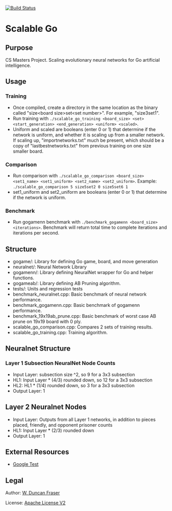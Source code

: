 [![Build Status](https://travis-ci.org/wduncanfraser/scalable_go.svg?branch=master)](https://travis-ci.org/wduncanfraser/scalable_go)

# Scalable Go
## Purpose
CS Masters Project. Scaling evolutionary neural networks for Go artificial intelligence.

## Usage
### Training
+   Once compiled, create a directory in the same location as the binary called "size\<board size\>set\<set number\>". For example, "size3set1".
+   Run training with `./scalable_go_training <board_size> <set> <start_generation> <end_generation> <uniform> <scaled>`.
+   Uniform and scaled are booleans (enter 0 or 1) that determine if the network is uniform, and whether it is scaling up from a smaller network. If scaling up, "importnetworks.txt" much be present, which should be a copy of "lastbestnetworks.txt" from previous training on one size smaller board.

### Comparison
+   Run comparison with `./scalable_go_comparison <board_size> <set1_name> <set1_uniform> <set2_name> <set2_uniform>`. Example: `./scalable_go_comparison 5 size5set2 0 size5set6 1`
+   set1_uniform and set2_uniform are booleans (enter 0 or 1) that determine if the network is uniform.

### Benchmark
+   Run gogamenn benchmark with `./benchmark_gogamenn <board_size> <iterations>`. Benchmark will return total time to complete iterations and iterations per second.

## Structure
+   gogame/: Library for defining Go game, board, and move generation
+   neuralnet/: Neural Network Library
+   gogamenn/: Library defining NeuralNet wrapper for Go and helper functions.
+   gogameab/: Library defining AB Pruning algorithm.
+   tests/: Units and regression tests
+   benchmark_neuralnet.cpp: Basic benchmark of neural network performance.
+   benchmark_gogamenn.cpp: Basic benchmark of gogamenn performance.
+   benchmark_19x19ab_prune.cpp: Basic benchmark of worst case AB prune on 19x19 board with 0 ply.
+   scalable_go_comparison.cpp: Compares 2 sets of training results.
+   scalable_go_training.cpp: Training algorithm.

## Neuralnet Structure
### Layer 1 Subsection NeuralNet Node Counts
+ Input Layer: subsection size ^2, so 9 for a 3x3 subsection
+ HL1: Input Layer * (4/3) rounded down, so 12 for a 3x3 subsection
+ HL2: HL1 * (1/4) rounded down, so 3 for a 3x3 subsection
+ Output Layer: 1

## Layer 2 Neuralnet Nodes
+ Input Layer: Outputs from all Layer 1 networks, in addition to pieces placed, friendly, and opponent prisoner counts
+ HL1: Input Layer * (2/3) rounded down
+ Output Layer: 1

## External Resources
+   [Google Test](https://github.com/google/googletest)

## Legal
Author: [W. Duncan Fraser](duncan@wduncanfraser.com)

License: [Apache License V2](LICENSE)
